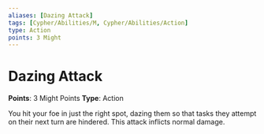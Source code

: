 ```yaml
---
aliases: [Dazing Attack]
tags: [Cypher/Abilities/M, Cypher/Abilities/Action]
type: Action
points: 3 Might
---
```


# Dazing Attack

**Points**: 3 Might Points
**Type**: Action

You hit your foe in just the right spot, dazing them so that tasks they attempt on their next turn are hindered. This attack inflicts normal damage.
